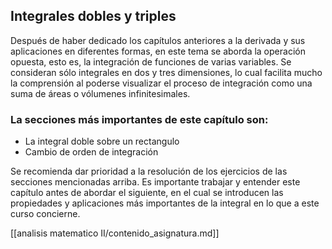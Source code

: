 ## Integrales dobles y triples

Después de haber dedicado los capítulos anteriores a la derivada y sus aplicaciones en diferentes formas, en este tema se aborda la operación opuesta, esto es, la integración de funciones de varias variables. Se consideran sólo integrales en dos y tres dimensiones, lo cual facilita mucho la comprensión al poderse visualizar el proceso de integración como una suma de áreas o vólumenes infinitesimales. 

### La secciones más importantes de este capítulo son:
 - La integral doble sobre un rectangulo
 - Cambio de orden de integración

Se recomienda dar prioridad a la resolución de los ejercicios de las secciones mencionadas arriba. Es importante trabajar y entender este capítulo antes de abordar el siguiente, en el cual se introducen las propiedades y aplicaciones más importantes de la integral en lo que a este curso concierne.

[[analisis matematico II/contenido_asignatura.md]]
